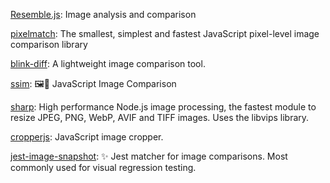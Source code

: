 [Resemble.js](https://github.com/rsmbl/Resemble.js): Image analysis and comparison

[pixelmatch](https://github.com/mapbox/pixelmatch): The smallest, simplest and fastest JavaScript pixel-level image comparison library

[blink-diff](https://github.com/yahoo/blink-diff): A lightweight image comparison tool.

[ssim](https://github.com/obartra/ssim): 🖼🔬 JavaScript Image Comparison


[sharp](https://github.com/lovell/sharp): High performance Node.js image processing, the fastest module to resize JPEG, PNG, WebP, AVIF and TIFF images. Uses the libvips library.

[cropperjs](https://github.com/beizhedenglong/cropperjs): JavaScript image cropper.

[jest-image-snapshot](https://github.com/americanexpress/jest-image-snapshot): ✨ Jest matcher for image comparisons. Most commonly used for visual regression testing.
